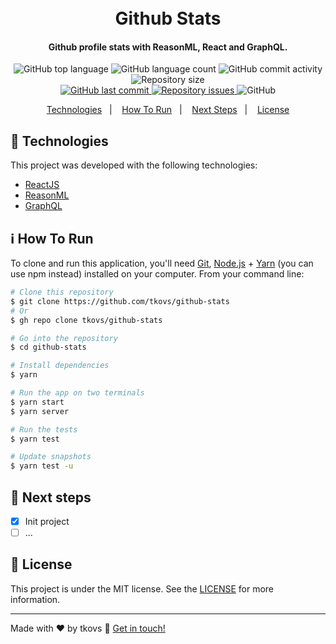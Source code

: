<h1 align="center">
  <br>
  Github Stats
</h1>

<h4 align="center">
  Github profile stats with ReasonML, React and GraphQL.
</h4>
<p align="center">
  <img alt="GitHub top language" src="https://img.shields.io/github/languages/top/tkovs/github-stats.svg">

  <img alt="GitHub language count" src="https://img.shields.io/github/languages/count/tkovs/github-stats.svg">
  
  <img alt="GitHub commit activity" src="https://img.shields.io/github/commit-activity/m/tkovs/github-stats.svg">

  <img alt="Repository size" src="https://img.shields.io/github/repo-size/tkovs/github-stats.svg">
  <br />
  <a href="https://github.com/tkovs/github-stats/commits/master">
    <img alt="GitHub last commit" src="https://img.shields.io/github/last-commit/tkovs/github-stats.svg">
  </a>

  <a href="https://github.com/tkovs/github-stats/issues">
    <img alt="Repository issues" src="https://img.shields.io/github/issues/tkovs/github-stats.svg">
  </a>

  <img alt="GitHub" src="https://img.shields.io/github/license/tkovs/github-stats.svg">
  <!-- <a href="https://travis-ci.org/github/tkovs/pomodoro">
    <img src="https://travis-ci.org/tkovs/pomodoro.svg?branch=master" alt="Build Status" />
  </a> -->

  <br />
  <!-- <img alt="Build status" src="https://api.netlify.com/api/v1/badges/c3404df3-bf7b-45b7-bc01-62175b0423d1/deploy-status"> -->
</p>

<p align="center">
  <a href="#rocket-technologies">Technologies</a>&nbsp;&nbsp;&nbsp;|&nbsp;&nbsp;&nbsp;
  <a href="#information_source-how-to-run">How To Run</a>&nbsp;&nbsp;&nbsp;|&nbsp;&nbsp;&nbsp;
  <a href="#runner-next-steps">Next Steps</a>&nbsp;&nbsp;&nbsp;|&nbsp;&nbsp;&nbsp;
  <a href="#memo-license">License</a>
</p>

## :rocket: Technologies

This project was developed with the following technologies:

- [ReactJS](https://reactjs.org)
- [ReasonML](https://reasonml.github.io)
- [GraphQL](https://graphql.org/)

## :information_source: How To Run

To clone and run this application, you'll need [Git](https://git-scm.com), [Node.js](https://nodejs.org/en/) + [Yarn](https://yarnpkg.com/) (you can use npm instead) installed on your computer. From your command line:

```bash
# Clone this repository
$ git clone https://github.com/tkovs/github-stats
# Or
$ gh repo clone tkovs/github-stats

# Go into the repository
$ cd github-stats

# Install dependencies
$ yarn

# Run the app on two terminals
$ yarn start
$ yarn server

# Run the tests
$ yarn test

# Update snapshots
$ yarn test -u
```

## :runner: Next steps

- [x] Init project
- [ ] ...

## :memo: License

This project is under the MIT license. See the [LICENSE](https://github.com/tkovs/reason-pomodoro/blob/master/LICENSE) for more information.

---

Made with ♥ by tkovs :wave: [Get in touch!](https://www.linkedin.com/in/tkovs/)
